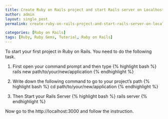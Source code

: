 ```yaml
---
title: Create Ruby on Rails project and start Rails server on Localhost
author: admin
layout: single_post
permalink: create-ruby-on-rails-project-and-start-rails-server-on-localhost

categories: [Ruby on Rails]
tags: [Ruby, Ruby Gems, Tutorial, Ruby on Rails]
---
```

To start your first project in Ruby on Rails. You need to do the following task.

1.  First open your command prompt and then type 
{% highlight bash %}
rails new path/to/your/new/application
{% endhighlight %}

2.  Write down the following command to go to your project&#8217;s path 
{% highlight bash %}
cd path/to/your/new/application
{% endhighlight %}
3.  Then Start your Rails Server 
{% highlight bash %}
rails server
{% endhighlight %}

Now go to the http://localhost:3000 and follow the instruction.